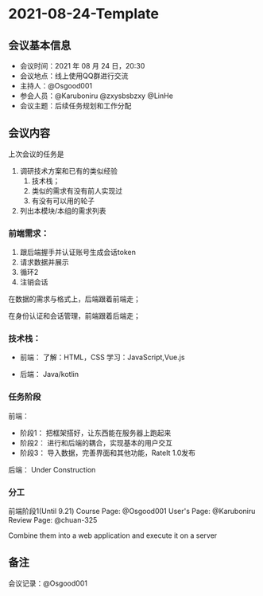 # 2021-08-24-Template

<!-- > 这是一个会议纪要模板，使用时，请删除所有以 "quote" 格式出现的文本段落。（这段文本所在的环境格式就是 Quote）
>
> 若需要优化中文排版，可以参考 [LCTT wiki 的中文排版指北](https://lctt.github.io/wiki/tutorials/copywriting.html)；不优化也没问题。
> 
> 标题中，首部的字段为会议日期，'Template'字段为备注（可选），**建议**在较重要会议的会议纪要标题中填写该字段。 -->

## 会议基本信息

<!-- > 主持人为可选信息，参会人员为必填信息；
> 
> **注意！** 为保护隐私，对于本仓库中所有涉及姓名的内容，**请统一填写 GitHub username**. -->

- 会议时间：2021 年 08 月 24 日，20:30
- 会议地点：线上使用QQ群进行交流
- 主持人：@Osgood001
- 参会人员：@Karuboniru @zxysbsbzxy @LinHe
- 会议主题：后续任务规划和工作分配


<!-- 今天之内我们商量出之后一段时间的任务规划和工作量分配吧，分阶段来完成这个项目；第一阶段完成基本框架，让这个东西能够在服务器上运行、 -->

## 会议内容
上次会议的任务是
1. 调研技术方案和已有的类似经验
   1. 技术栈；
   2. 类似的需求有没有前人实现过
   3. 有没有可以用的轮子
2. 列出本模块/本组的需求列表


### 前端需求：
1. 跟后端握手并认证账号生成会话token
2. 请求数据并展示
3. 循环2
4. 注销会话

在数据的需求与格式上，后端跟着前端走；

在身份认证和会话管理，前端跟着后端走；

### 技术栈：

- 前端：
了解：HTML，CSS
学习：JavaScript,Vue.js

- 后端：
Java/kotlin

### 任务阶段

前端：
- 阶段1： 把框架搭好，让东西能在服务器上跑起来
- 阶段2： 进行和后端的耦合，实现基本的用户交互
- 阶段3： 导入数据，完善界面和其他功能，RateIt 1.0发布

<!-- 上次会议的预期是：选出一套合理的技术方案，敲定分工和耦合 API -->
后端：
Under Construction

### 分工
前端阶段1(Until 9.21)
Course Page: @Osgood001
User's Page: @Karuboniru
Review Page: @chuan-325

Combine them into a web application and execute it on a server

## 备注
<!-- 本次会议通过QQ文字讨论进行，没有使用腾讯会议。 -->
<!-- 

-->

会议记录：@Osgood001

